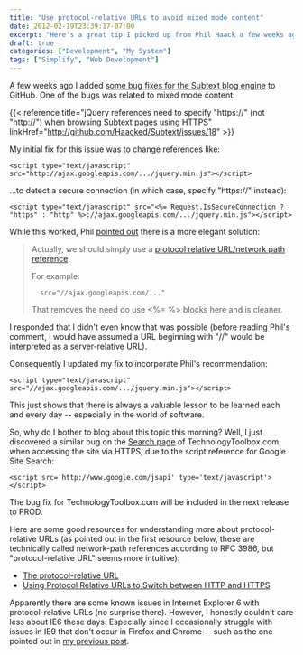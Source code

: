 ```yaml
---
title: "Use protocol-relative URLs to avoid mixed mode content"
date: 2012-02-19T23:39:17-07:00
excerpt: "Here's a great tip I picked up from Phil Haack a few weeks ago for avoiding those pesky warnings like \"Only secure content is displayed.\""
draft: true
categories: ["Development", "My System"]
tags: ["Simplify", "Web Development"]
---
```


A few weeks ago I added
[some bug fixes for the Subtext blog engine](/blog/jjameson/2012/01/31/building-technologytoolbox-com-part-19) to GitHub. One of the bugs was
related to mixed mode content:

{{< reference    title="jQuery references need to specify \"https://\" (not \"http://\") when browsing Subtext pages using HTTPS"    linkHref="http://github.com/Haacked/Subtext/issues/18" >}}

My initial fix for this issue was to change references like:

```
<script type="text/javascript" src="http://ajax.googleapis.com/.../jquery.min.js"></script>
```

...to detect a secure connection (in which case, specify "https://" instead):

```
<script type="text/javascript" src="<%= Request.IsSecureConnection ? "https" : "http" %>://ajax.googleapis.com/.../jquery.min.js"></script>
```

While this worked, Phil
[pointed out](http://github.com/Haacked/Subtext/pull/7) there is
a more elegant solution:

> Actually, we should simply use a
> [protocol
> relative URL/network path reference](http://paulirish.com/2010/the-protocol-relative-url/).
>
> For example:
>
>       src="//ajax.googleapis.com/..."
>
> That removes the need do use &lt;%= %&gt; blocks here and is cleaner.

I responded that I didn't even know that was possible (before reading Phil's
comment, I would have assumed a URL beginning with "//" would be interpreted
as a server-relative URL).

Consequently I updated my fix to incorporate Phil's recommendation:

```
<script type="text/javascript" src="//ajax.googleapis.com/.../jquery.min.js"></script>
```

This just shows that there is always a valuable lesson to be learned each
and every day -- especially in the world of software.

So, why do I bother to blog about this topic this morning? Well, I just discovered
a similar bug on the [Search page](/Search.aspx) of TechnologyToolbox.com
when accessing the site via HTTPS, due to the script reference for Google Site
Search:

```
<script src='http://www.google.com/jsapi' type='text/javascript'></script>
```

The bug fix for TechnologyToolbox.com will be included in the next release
to PROD.

Here are some good resources for understanding more about protocol-relative
URLs (as pointed out in the first resource below, these are technically called
network-path references according to RFC 3986, but "protocol-relative URL" seems
more intuitive):

- [The protocol-relative
  URL](http://paulirish.com/2010/the-protocol-relative-url/)
- [Using Protocol Relative URLs to Switch between HTTP and HTTPS](http://blog.httpwatch.com/2010/02/10/using-protocol-relative-urls-to-switch-between-http-and-https/)

Apparently there are some known issues in Internet Explorer 6 with protocol-relative
URLs (no surprise there). However, I honestly couldn't care less about IE6 these
days. Especially since I occasionally struggle with issues in IE9 that don't
occur in Firefox and Chrome -- such as the one pointed out in
[my previous
post](/blog/jjameson/2012/02/19/html-to-pdf-converters).

